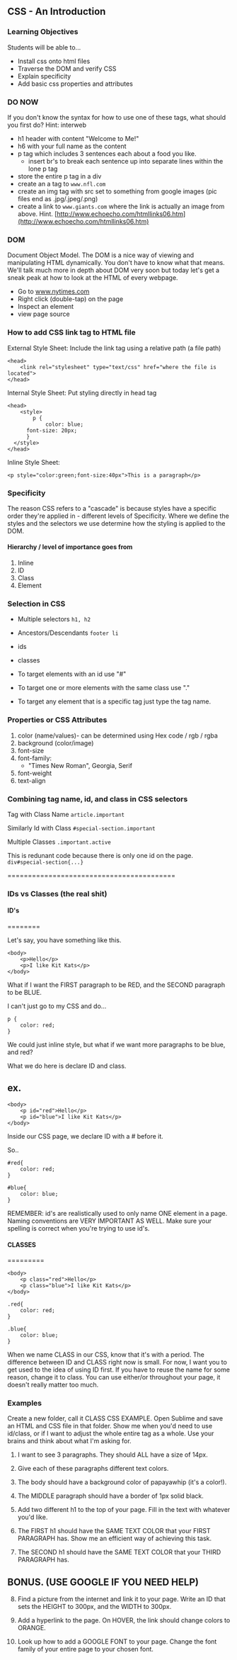 ## CSS - An Introduction

### Learning Objectives

Students will be able to...

- Install css onto html files
- Traverse the DOM and verify CSS
- Explain specificity
- Add basic css properties and attributes

### DO NOW
If you don't know the syntax for how to use one of these tags, what should you first do?  Hint: interweb
- h1 header with content "Welcome to Me!"
- h6 with your full name as the content
- p tag which includes 3 sentences each about a food you like.
	- insert br's to break each sentence up into separate lines within the lone p tag
- store the entire p tag in a div
- create an a tag to `www.nfl.com`
- create an img tag with src set to something from google images (pic files end as .jpg/.jpeg/.png)
- create a link to `www.giants.com` where the link is actually an image from above. Hint. [http://www.echoecho.com/htmllinks06.htm](http://www.echoecho.com/htmllinks06.htm)

### DOM
Document Object Model. The DOM is a nice way of viewing and manipulating HTML dynamically. You don't have to know what that means. We'll talk much more in depth about DOM very soon but today let's get a sneak peak at how to look at the HTML of every webpage.

- Go to www.nytimes.com
- Right click (double-tap) on the page
- Inspect an element
- view page source


### How to add CSS link tag to HTML file
External Style Sheet: Include the link tag using a relative path (a file path)

```
<head>
	<link rel="stylesheet" type="text/css" href="where the file is located">
</head>
```
Internal Style Sheet: Put styling directly in head tag

```
<head>
	<style>
		p {
			color: blue;
      font-size: 20px;
      }
  </style>
</head>
```

Inline Style Sheet:   

```<p style="color:green;font-size:40px">This is a paragraph</p>``` 

### Specificity 

The reason CSS refers to a "cascade" is because styles have a specific order they're applied in - different levels of Specificity.  Where we define the styles and the selectors we use determine how the styling is applied to the DOM.

#### Hierarchy / level of importance goes from
1. Inline 
2. ID
3. Class
4. Element 

### Selection in CSS
- Multiple selectors ```h1, h2```
- Ancestors/Descendants ```footer li```
- ids
- classes 

- To target elements with an id use "#"
- To target one or more elements with the same class use "."
- To target any element that is a specific tag just type the tag name.

### Properties or CSS Attributes
1. color (name/values)- can be determined using Hex code / rgb / rgba
1. background (color/image)
1. font-size
1. font-family: 
	- "Times New Roman", Georgia, Serif
1. font-weight
1. text-align

### Combining tag name, id, and class in CSS selectors

Tag with Class Name ```article.important```

Similarly Id with Class ```#special-section.important```

Multiple Classes ```.important.active```

This is redunant code because there is only one id on the page.  
```div#special-section{...}```


=========================================

### IDs vs Classes (the real shit)

#### ID's
========

Let's say, you have something like this.

```
<body>
	<p>Hello</p>
	<p>I like Kit Kats</p>
</body>
```

What if I want the FIRST paragraph to be RED, and the SECOND paragraph to be BLUE.

I can't just go to my CSS and do...

```
p {
	color: red;
}
```

We could just inline style, but what if we want more paragraphs to be blue, and red?

What we do here is declare ID and class.

ex.
---
```
<body>
	<p id="red">Hello</p>
	<p id="blue">I like Kit Kats</p>
</body>
```

Inside our CSS page, we declare ID with a # before it.  

So..

```
#red{
	color: red;
}

#blue{
	color: blue;
}
```

REMEMBER: id's are realistically used to only name ONE element in a page.  Naming conventions are VERY IMPORTANT AS WELL.  Make sure your spelling is correct when you're trying to use id's.

#### CLASSES
=========
```
<body>
	<p class="red">Hello</p>
	<p class="blue">I like Kit Kats</p>
</body>
```

```
.red{
	color: red;
}

.blue{
	color: blue;
}
```

When we name CLASS in our CSS, know that it's with a period.  The difference between ID and CLASS right now is small.  For now, I want you to get used to the idea of using ID first.  If you have to reuse the name for some reason, change it to class.  You can use either/or throughout your page, it doesn't really matter too much.

### Examples

Create a new folder, call it CLASS CSS EXAMPLE.  Open Sublime and save an HTML and CSS file in that folder.  Show me when you'd need to use id/class, or if I want to adjust the whole entire tag as a whole.  Use your brains and think about what I'm asking for.

1. I want to see 3 paragraphs.  They should ALL have a size of 14px. 

2. Give each of these paragraphs different text colors.

3. The body should have a background color of papayawhip (it's a color!).

4. The MIDDLE paragraph should have a border of 1px solid black.  

5. Add two different h1 to the top of your page.  Fill in the text with whatever you'd like.

6. The FIRST h1 should have the SAME TEXT COLOR that your FIRST PARAGRAPH has.  Show me an efficient way of achieving this task.

7. The SECOND h1 should have the SAME TEXT COLOR that your THIRD PARAGRAPH has.

BONUS. (USE GOOGLE IF YOU NEED HELP)
-------------

8. Find a picture from the internet and link it to your page.  Write an ID that sets the HEIGHT to 300px, and the WIDTH to 300px.

9. Add a hyperlink to the page.  On HOVER, the link should change colors to ORANGE.

10. Look up how to add a GOOGLE FONT to your page.  Change the font family of your entire page to your chosen font.
	

